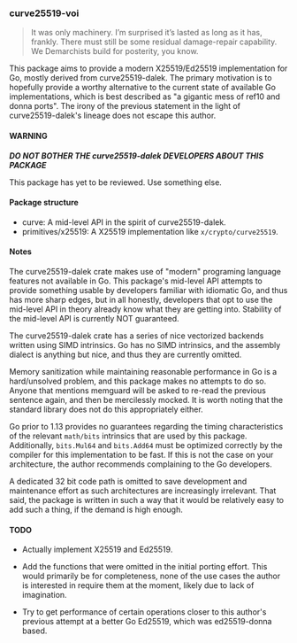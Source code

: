 ### curve25519-voi

> It was only machinery.  I’m surprised it’s lasted as long as it has,
> frankly.  There must still be some residual damage-repair capability.
> We Demarchists build for posterity, you know.

This package aims to provide a modern X25519/Ed25519 implementation
for Go, mostly derived from curve25519-dalek.  The primary motivation
is to hopefully provide a worthy alternative to the current state of
available Go implementations, which is best described as "a gigantic
mess of ref10 and donna ports".  The irony of the previous statement
in the light of curve25519-dalek's lineage does not escape this author.

#### WARNING

***DO NOT BOTHER THE curve25519-dalek DEVELOPERS ABOUT THIS PACKAGE***

This package has yet to be reviewed.  Use something else.

#### Package structure

 * curve: A mid-level API in the spirit of curve25519-dalek.
 * primitives/x25519: A X25519 implementation like `x/crypto/curve25519`.

#### Notes

The curve25519-dalek crate makes use of "modern" programing language
features not available in Go.  This package's mid-level API attempts
to provide something usable by developers familiar with idiomatic Go,
and thus has more sharp edges, but in all honestly, developers that
opt to use the mid-level API in theory already know what they are
getting into.  Stability of the mid-level API is currently NOT
guaranteed.

The curve25519-dalek crate has a series of nice vectorized backends
written using SIMD intrinsics.  Go has no SIMD intrinsics, and the
assembly dialect is anything but nice, and thus they are currently
omitted.

Memory sanitization while maintaining reasonable performance in Go is
a hard/unsolved problem, and this package makes no attempts to do so.
Anyone that mentions memguard will be asked to re-read the previous
sentence again, and then be mercilessly mocked.  It is worth noting
that the standard library does not do this appropriately either.

Go prior to 1.13 provides no guarantees regarding the timing
characteristics of the relevant `math/bits` intrinsics that are used
by this package.  Additionally, `bits.Mul64` and `bits.Add64` must be
optimized correctly by the compiler for this implementation to be fast.
If this is not the case on your architecture, the author recommends
complaining to the Go developers.

A dedicated 32 bit code path is omitted to save development and
maintenance effort as such architectures are increasingly irrelevant.
That said, the package is written in such a way that it would be
relatively easy to add such a thing, if the demand is high enough.

#### TODO

 * Actually implement X25519 and Ed25519.

 * Add the functions that were omitted in the initial porting effort.
   This would primarily be for completeness, none of the use cases the
   author is interested in require them at the moment, likely due
   to lack of imagination.

 * Try to get performance of certain operations closer to this author's
   previous attempt at a better Go Ed25519, which was ed25519-donna
   based.
